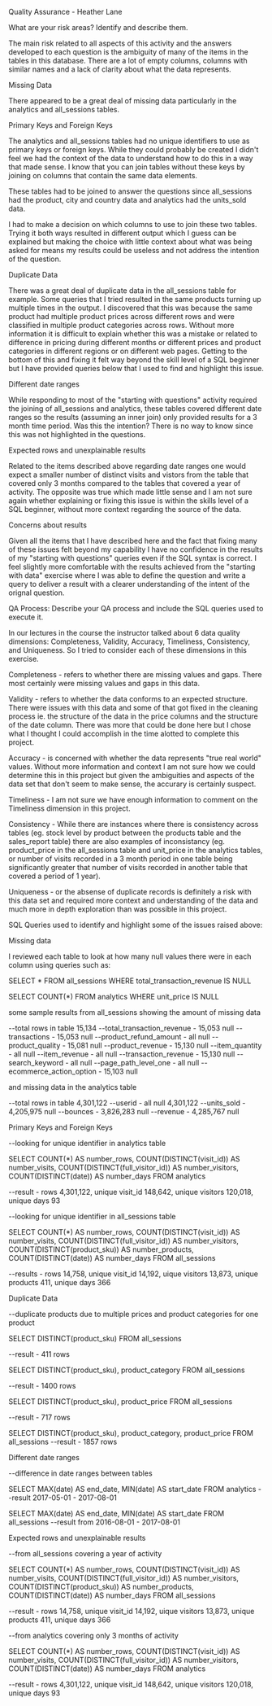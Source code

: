 Quality Assurance - Heather Lane


What are your risk areas? Identify and describe them.

The main risk related to all aspects of this activity and the answers developed to each question is the ambiguity of many of the items in the tables in this database. There are a lot of empty columns, columns with similar names and a lack of clarity about what the data represents.

Missing Data

There appeared to be a great deal of missing data particularly in the analytics and all_sessions tables.

Primary Keys and Foreign Keys

The analytics and all_sessions tables had no unique identifiers to use as primary keys or foreign keys. While they could probably be created I didn't feel we had the context of the data to understand how to do this in a way that made sense. I know that you can join tables without these keys by joining on columns that contain the same data elements. 

These tables had to be joined to answer the questions since all_sessions had the product, city and country data and analytics had the units_sold data.

I had to make a decision on which columns to use to join these two tables. Trying it both ways resulted in different output which I guess can be explained but making the choice with little context about what was being asked for means my results could be useless and not address the intention of the question.

Duplicate Data

There was a great deal of duplicate data in the all_sessions table for example. Some queries that I tried resulted in the same products turning up multiple times in the output. I discovered that this was because the same product had multiple product prices across different rows and were classified in multiple product categories across rows. Without more information it is difficult to explain whether this was a mistake or related to difference in pricing during different months or different prices and product categories in different regions or on different web pages. Getting to the bottom of this and fixing it felt way beyond the skill level of a SQL beginner but I have provided queries below that I used to find and highlight this issue.

Different date ranges

While responding to most of the "starting with questions" activity required the joining of all_sessions and analytics, these tables covered different date ranges so the results (assuming an inner join) only provided results for a 3 month time period. Was this the intention? There is no way to know since this was not highlighted in the questions.

Expected rows and unexplainable results

Related to the items described above regarding date ranges one would expect a smaller number of distinct visits and vistors from the table that covered only 3 months compared to the tables that covered a year of activity. The opposite was true which made little sense and I am not sure again whether explaining or fixing this issue is within the skills level of a SQL beginner, without more context regarding the source of the data.

Concerns about results

Given all the items that I have described here and the fact that fixing many of these issues felt beyond my capability I have no confidence in the results of my "starting with questions" queries even if the SQL syntax is correct. I feel slightly more comfortable with the results achieved from the "starting with data" exercise where I was able to define the question and write a query to deliver a result with a clearer understanding of the intent of the orignal question.


QA Process:
Describe your QA process and include the SQL queries used to execute it.

In our lectures in the course the instructor talked about 6 data quality dimensions: Completeness, Validity, Accuracy, Timeliness, Consistency, and Uniqueness. So I tried to consider each of these dimensions in this exercise.

Completeness - refers to whether there are missing values and gaps. There most certainly were missing values and gaps in this data.

Validity - refers to whether the data conforms to an expected structure. There were issues with this data and some of that got fixed in the cleaning process ie. the structure of the data in the price columns and the structure of the date column. There was more that could be done here but I chose what I thought I could accomplish in the time alotted to complete this project.

Accuracy - is concerned with whether the data represents "true real world" values. Without more information and context I am not sure how we could determine this in this project but given the ambiguities and aspects of the data set that don't seem to make sense, the accurary is certainly suspect.

Timeliness - I am not sure we have enough information to comment on the Timeliness dimension in this project.

Consistency - While there are instances where there is consistency across tables (eg. stock level by product between the products table and the sales_report table) there are also examples of inconsistancy (eg. product_price in the all_sessions table and unit_price in the analytics tables, or number of visits recorded in a 3 month period in one table being significantly greater that number of visits recorded in another table that covered a period of 1 year).

Uniqueness - or the absense of duplicate records is definitely a risk with this data set and required more context and understanding of the data and much more in depth exploration than was possible in this project.

SQL Queries used to identify and highlight some of the issues raised above:


Missing data

I reviewed each table to look at how many null values there were in each column using queries such as:

SELECT * FROM all_sessions
WHERE total_transaction_revenue IS NULL

SELECT COUNT(*) FROM analytics
WHERE unit_price IS NULL

some sample results from all_sessions showing the amount of missing data

--total rows in table 15,134
--total_transaction_revenue - 15,053 null
--transactions - 15,053 null
--product_refund_amount - all null 
--product_quality - 15,081 null
--product_revenue - 15,130 null 
--item_quantity - all null
--item_revenue - all null
--transaction_revenue - 15,130 null 
--search_keyword - all null
--page_path_level_one - all null
--ecommerce_action_option - 15,103 null

and missing data in the analytics table

--total rows in table 4,301,122
--userid - all null 4,301,122
--units_sold - 4,205,975 null
--bounces - 3,826,283 null
--revenue - 4,285,767 null


Primary Keys and Foreign Keys

--looking for unique identifier in analytics table

SELECT COUNT(*) AS number_rows,
		COUNT(DISTINCT(visit_id)) AS number_visits,
		COUNT(DISTINCT(full_visitor_id)) AS number_visitors,
		COUNT(DISTINCT(date)) AS number_days
FROM analytics

--result - rows 4,301,122, unique visit_id 148,642, unique visitors 120,018, unique days 93

--looking for unique identifier in all_sessions table

SELECT COUNT(*) AS number_rows,
		COUNT(DISTINCT(visit_id)) AS number_visits,
		COUNT(DISTINCT(full_visitor_id)) AS number_visitors,
		COUNT(DISTINCT(product_sku)) AS number_products,
		COUNT(DISTINCT(date)) AS number_days
FROM all_sessions

--results - rows 14,758, unique visit_id 14,192, uique visitors 13,873, unique products 411, unique days 366


Duplicate Data

--duplicate products due to multiple prices and product categories for one product 

SELECT DISTINCT(product_sku) FROM all_sessions

--result - 411 rows

SELECT DISTINCT(product_sku), product_category FROM all_sessions

--result - 1400 rows

SELECT DISTINCT(product_sku), product_price FROM all_sessions

--result - 717 rows

SELECT DISTINCT(product_sku), product_category, product_price FROM all_sessions
--result - 1857 rows


Different date ranges

--difference in date ranges between tables

SELECT MAX(date) AS end_date,
MIN(date) AS start_date
FROM analytics
--result 2017-05-01 - 2017-08-01

SELECT MAX(date) AS end_date,
MIN(date) AS start_date
FROM all_sessions
--result from 2016-08-01 - 2017-08-01


Expected rows and unexplainable results

--from all_sessions covering a year of activity

SELECT COUNT(*) AS number_rows,
		COUNT(DISTINCT(visit_id)) AS number_visits,
		COUNT(DISTINCT(full_visitor_id)) AS number_visitors,
		COUNT(DISTINCT(product_sku)) AS number_products,
		COUNT(DISTINCT(date)) AS number_days
FROM all_sessions

--result - rows 14,758, unique visit_id 14,192, uique visitors 13,873, unique products 411, unique days 366

--from analytics covering only 3 months of activity

SELECT COUNT(*) AS number_rows,
		COUNT(DISTINCT(visit_id)) AS number_visits,
		COUNT(DISTINCT(full_visitor_id)) AS number_visitors,
		COUNT(DISTINCT(date)) AS number_days
FROM analytics

--result - rows 4,301,122, unique visit_id 148,642, unique visitors 120,018, unique days 93

